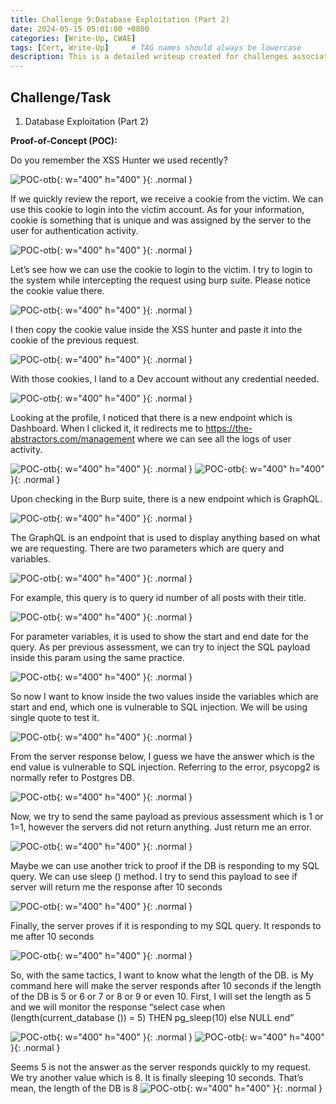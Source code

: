 ```yaml
---
title: Challenge 9:Database Exploitation (Part 2)
date: 2024-05-15 05:01:00 +0800
categories: [Write-Up, CWAE]
tags: [Cert, Write-Up]     # TAG names should always be lowercase
description: This is a detailed writeup created for challenges associated with the Certified Web AppSecurity Expert (CWAE) certification. 
---
```


## Challenge/Task

1. Database Exploitation (Part 2)

**Proof-of-Concept (POC):**

Do you remember the XSS Hunter we used recently? 

![POC-otb](/img/cwae/de1.png){: w="400" h="400" }{: .normal }

If we quickly review the report, we receive a cookie from the victim. We can use this cookie to login into the victim account. As for your information, cookie is something that is unique and was assigned by the server to the user for authentication activity. 

![POC-otb](/img/cwae/de2.png){: w="400" h="400" }{: .normal }

Let’s see how we can use the cookie to login to the victim. I try to login to the system while intercepting the request using burp suite. Please notice the cookie value there.

![POC-otb](/img/cwae/de3.png){: w="400" h="400" }{: .normal }

I then copy the cookie value inside the XSS hunter and paste it into the cookie of the previous request.

![POC-otb](/img/cwae/de4.png){: w="400" h="400" }{: .normal }

With those cookies, I land to a Dev account without any credential needed. 

![POC-otb](/img/cwae/de5.png){: w="400" h="400" }{: .normal }

Looking at the profile, I noticed that there is a new endpoint which is Dashboard. When I clicked it, it redirects me to https://the-abstractors.com/management where we can see all the logs of user activity.

![POC-otb](/img/cwae/de6.png){: w="400" h="400" }{: .normal }
![POC-otb](/img/cwae/de7.png){: w="400" h="400" }{: .normal }

Upon checking in the Burp suite, there is a new endpoint which is GraphQL. 

![POC-otb](/img/cwae/de8.png){: w="400" h="400" }{: .normal }

The GraphQL is an endpoint that is used to display anything based on what we are requesting. There are two parameters which are query and variables.  

![POC-otb](/img/cwae/de9.png){: w="400" h="400" }{: .normal }

For example, this query is to query id number of all posts with their title. 

![POC-otb](/img/cwae/de10.png){: w="400" h="400" }{: .normal }

For parameter variables, it is used to show the start and end date for the query. As per previous assessment, we can try to inject the SQL payload inside this param using the same practice.  

![POC-otb](/img/cwae/de11.png){: w="400" h="400" }{: .normal }

So now I want to know inside the two values inside the variables which are start and end, which one is vulnerable to SQL injection. We will be using single quote to test it.

![POC-otb](/img/cwae/de12.png){: w="400" h="400" }{: .normal }

From the server response below, I guess we have the answer which is the end value is vulnerable to SQL injection. Referring to the error, psycopg2 is normally refer to Postgres DB.

![POC-otb](/img/cwae/de13.png){: w="400" h="400" }{: .normal }

Now, we try to send the same payload as previous assessment which is 1 or 1=1, however the servers did not return anything. Just return me an error. 

![POC-otb](/img/cwae/de14.png){: w="400" h="400" }{: .normal }

Maybe we can use another trick to proof if the DB is responding to my SQL query. We can use sleep () method. I try to send this payload to see if server will return me the response after 10 seconds

![POC-otb](/img/cwae/de15.png){: w="400" h="400" }{: .normal }

Finally, the server proves if it is responding to my SQL query. It responds to me after 10 seconds

![POC-otb](/img/cwae/de16.png){: w="400" h="400" }{: .normal }

So, with the same tactics, I want to know what the length of the DB. is My command here will make the server responds after 10 seconds if the length of the DB is 5 or 6 or 7 or 8 or 9 or even 10. First, I will set the length as 5 and we will monitor the response 
“select case when (length(current_database ()) = 5) THEN pg_sleep(10) else NULL end”

![POC-otb](/img/cwae/de17.png){: w="400" h="400" }{: .normal }
![POC-otb](/img/cwae/de18.png){: w="400" h="400" }{: .normal }

Seems 5 is not the answer as the server responds quickly to my request. We try another value which is 8. It is finally sleeping 10 seconds. That’s mean, the length of the DB is 8
![POC-otb](/img/cwae/de19.png){: w="400" h="400" }{: .normal }
